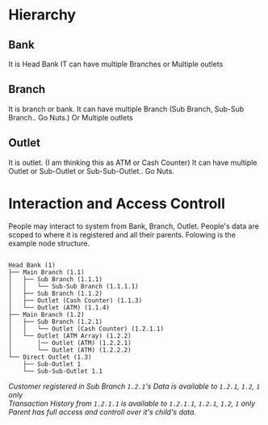 # Hierarchy
## Bank
It is Head Bank
IT can have multiple Branches or Multiple outlets

## Branch
It is branch or bank.
It can have multiple Branch (Sub Branch, Sub-Sub Branch.. Go Nuts.) Or Multiple outlets

## Outlet
It is outlet. (I am thinking this as ATM or Cash Counter)
It can have multiple Outlet or Sub-Outlet or Sub-Sub-Outlet.. Go Nuts.

# Interaction and Access Controll
People may interact to system from Bank, Branch, Outlet.
People's data are scoped to where it is registered and all their parents. Folowing is the example node structure.
<pre><code>
Head Bank (1)
├── Main Branch (1.1)
│   ├── Sub Branch (1.1.1)
│   │   └── Sub-Sub Branch (1.1.1.1)
│   ├── Sub Branch (1.1.2)
│   ├── Outlet (Cash Counter) (1.1.3)
│   └── Outlet (ATM) (1.1.4)
├── Main Branch (1.2)
│   ├── Sub Branch (1.2.1)
│   │   └── Outlet (Cash Counter) (1.2.1.1)
│   └── Outlet (ATM Array) (1.2.2)
│       │── Outlet (ATM) (1.2.2.1)
│       └── Outlet (ATM) (1.2.2.2)
└── Direct Outlet (1.3)
    ├── Sub-Outlet 1
    └── Sub-Sub-Outlet 1.1
</code></pre>
_Customer registered in Sub Branch `1.2.1`'s Data is available to `1.2.1`, `1.2`, `1` only_<br>
_Transaction History from `1.2.1.1` is available to `1.2.1.1`, `1.2.1`, `1.2`, `1` only_<br>
_Parent has full access and controll over it's child's data._
 